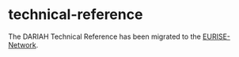# technical-reference

The DARIAH Technical Reference has been migrated to the [EURISE-Network](https://github.com/eurise-network).
